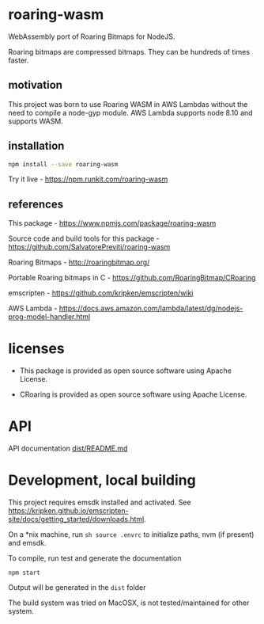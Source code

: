 # roaring-wasm

WebAssembly port of Roaring Bitmaps for NodeJS.

Roaring bitmaps are compressed bitmaps. They can be hundreds of times faster.

## motivation

This project was born to use Roaring WASM in AWS Lambdas without the need to compile a node-gyp module.
AWS Lambda supports node 8.10 and supports WASM.

## installation

```sh
npm install --save roaring-wasm
```

Try it live - <https://npm.runkit.com/roaring-wasm>

## references

This package - <https://www.npmjs.com/package/roaring-wasm>

Source code and build tools for this package - <https://github.com/SalvatorePreviti/roaring-wasm>

Roaring Bitmaps - <http://roaringbitmap.org/>

Portable Roaring bitmaps in C - <https://github.com/RoaringBitmap/CRoaring>

emscripten - <https://github.com/kripken/emscripten/wiki>

AWS Lambda - <https://docs.aws.amazon.com/lambda/latest/dg/nodejs-prog-model-handler.html>

# licenses

* This package is provided as open source software using Apache License.

* CRoaring is provided as open source software using Apache License.

# API

API documentation [dist/README.md](dist/README.md)

# Development, local building

This project requires emsdk installed and activated. See <https://kripken.github.io/emscripten-site/docs/getting_started/downloads.html>.

On a \*nix machine, run `sh source .envrc` to initialize paths, nvm (if present) and emsdk.

To compile, run test and generate the documentation

```
npm start
```

Output will be generated in the `dist` folder

The build system was tried on MacOSX, is not tested/maintained for other system.
